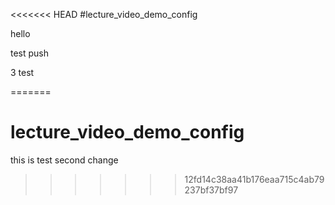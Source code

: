 <<<<<<< HEAD
#lecture_video_demo_config          


hello 

test push 

3 test 
































=======
# lecture_video_demo_config
this is test 
 second change 
 
>>>>>>> 12fd14c38aa41b176eaa715c4ab79237bf37bf97
